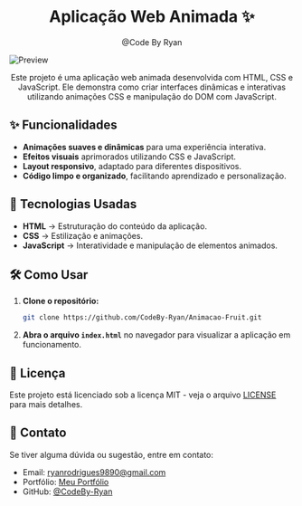 <h1 align="center">
  Aplicação Web Animada ✨
</h1>

<p align="center"> @Code By Ryan</p>

![Preview](https://github.com/user-attachments/assets/73d1e8ba-bed9-4e4e-8a7e-96c5eb5e25da)

<p align="center">Este projeto é uma aplicação web animada desenvolvida com HTML, CSS e JavaScript. Ele demonstra como criar interfaces dinâmicas e interativas utilizando animações CSS e manipulação do DOM com JavaScript.</p>

## ✨ Funcionalidades  

- **Animações suaves e dinâmicas** para uma experiência interativa.  
- **Efeitos visuais** aprimorados utilizando CSS e JavaScript.  
- **Layout responsivo**, adaptado para diferentes dispositivos.  
- **Código limpo e organizado**, facilitando aprendizado e personalização.  

## 🚀 Tecnologias Usadas  

- **HTML** → Estruturação do conteúdo da aplicação.  
- **CSS** → Estilização e animações.  
- **JavaScript** → Interatividade e manipulação de elementos animados.  

## 🛠️ Como Usar  

1. **Clone o repositório:**  
    ```bash
    git clone https://github.com/CodeBy-Ryan/Animacao-Fruit.git
    ```
2. **Abra o arquivo `index.html`** no navegador para visualizar a aplicação em funcionamento.  

## 📜 Licença  

Este projeto está licenciado sob a licença MIT - veja o arquivo [LICENSE](LICENSE) para mais detalhes.  

## 📩 Contato  

Se tiver alguma dúvida ou sugestão, entre em contato:  
- Email: ryanrodrigues9890@gmail.com  
- Portfólio: [Meu Portfólio](https://codebyryan.vercel.app/)  
- GitHub: [@CodeBy-Ryan](https://github.com/CodeBy-Ryan)  

